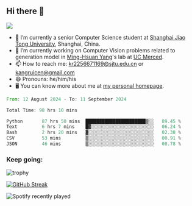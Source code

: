 ## Hi there 👋

![](https://komarev.com/ghpvc/?username=Kr-Panghu)
- 🌱 I’m currently a senior Computer Science student at [Shanghai Jiao Tong University](https://www.sjtu.edu.cn), Shanghai, China.
- 🔭 I’m currently working on Computer Vision problems related to generation model in [Ming-Hsuan Yang](https://faculty.ucmerced.edu/mhyang/)'s lab at [UC Merced](https://www.ucmerced.edu/).
- 📫 How to reach me: kr2256671169@sjtu.edu.cn or kangruicen@gmail.com
- 😄 Pronouns: he/him/his
- 🖥️ You can know more about me at [my personal homepage](https://kr-panghu.github.io).

<!--START_SECTION:waka-->

```rust
From: 12 August 2024 - To: 11 September 2024

Total Time: 98 hrs 10 mins

Python       87 hrs 50 mins  ██████████████████████▒░░   89.45 %
Text         6 hrs 7 mins    █▓░░░░░░░░░░░░░░░░░░░░░░░   06.24 %
Bash         2 hrs 20 mins   ▓░░░░░░░░░░░░░░░░░░░░░░░░   02.38 %
CSV          53 mins         ▒░░░░░░░░░░░░░░░░░░░░░░░░   00.91 %
JSON         46 mins         ▒░░░░░░░░░░░░░░░░░░░░░░░░   00.78 %
```

<!--END_SECTION:waka-->

<h3 align="left">Keep going:</h3>

![trophy](https://github-profile-trophy.vercel.app/?username=Kr-Panghu&theme=onedark&title=MultiLanguage,Stars,Followers,Repositories,Commits,Experience)

[![GitHub Streak](https://github-readme-streak-stats.herokuapp.com/?user=Kr-Panghu)](https://git.io/streak-stats)

![Spotify recently played](https://spotify-recently-played-readme.vercel.app/api?user=313cmgdfngjjlfotpedtywb7cpca)
